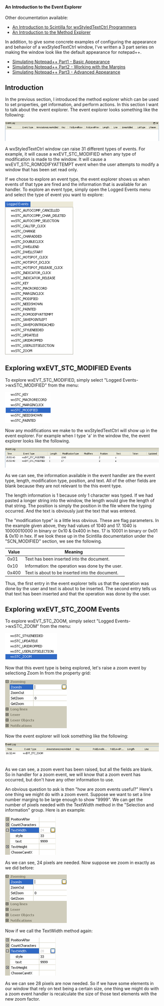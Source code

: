 #### An Introduction to the Event Explorer

Other documentation available:
 - [An Introduction to Scintilla for wxStyledTextCtrl Programmers](https://github.com/NewPagodi/wxSTCmee/blob/master/doc/IntroductionToScintilla.md)
 - [An Introduction to the Method Explorer](https://github.com/NewPagodi/wxSTCmee/blob/master/doc/MethodExplorer.md)

In addition, to give some concrete examples of configuring the appearance and behavior of a wxStyledTextCtrl window, I've written a 3 part series on making the window look like the default appearance for notepad++.

 - [Simulating Notepad++ Part1 - Basic Appearance](https://github.com/NewPagodi/wxSTCmee/blob/master/doc/SimulatingNotepad++Part1_BasicAppearance.md)
 - [Simulating Notepad++ Part2 - Working with the Margins](https://github.com/NewPagodi/wxSTCmee/blob/master/doc/SimulatingNotepad++Part2_Margins.md)
 - [Simulating Notepad++ Part3 - Advanced Appearance](https://github.com/NewPagodi/wxSTCmee/blob/master/doc/SimulatingNotepad++Part3_AdvancedAppearance.md)

## Introduction 

In the previous section, I introduced the method explorer which can be used to set properties, get information, and perform actions.  In this section I want to talk about the event explorer.  The event explorer looks something like the following:

![The Event Explorer](https://github.com/NewPagodi/wxSTCmee/blob/master/doc/img/eventLog.png "The Event Explorer") 

A wxStyledTextCtrl window can raise 31 different types of events.  For example, it will cause a wxEVT_STC_MODIFIED when any type of modification is made to the window.  It will cause a wxEVT_STC_ROMODIFYATTEMPT event when the user attempts to modify a window that has been set read only.

If we chose to explore an event type, the event explorer shows us when events of that type are fired and the information that is available for an handler.  To explore an event type, simply open the Logged Events menu and select the type of event you want to explore:

![The Logged Events Menu](https://github.com/NewPagodi/wxSTCmee/blob/master/doc/img/loggedEvents.png "The Logged Events Menu") 

## Exploring wxEVT_STC_MODIFIED Events

To explore wxEVT_STC_MODIFIED, simply select "Logged Events->wxSTC_MODIFIED" from the menu:

![Logging wxEVT_STC_MODIFIED Events](https://github.com/NewPagodi/wxSTCmee/blob/master/doc/img/eventLogModified.png "Logging wxEVT_STC_MODIFIED Events") 

Now any modifications we make to the wxStyledTextCtrl will show up in the event explorer.  For example when I type 'a' in the window the, the event explorer looks like the following.

![The Event Explorer After Typing](https://github.com/NewPagodi/wxSTCmee/blob/master/doc/img/eventLogAfterA.png "The Event Explorer After Typing") 

As we can see, the information available in the event handler are the event type, length, modification type, position, and text.  All of the other fields are blank because they are not relevant to the this event type.

The length information is 1 because only 1 character was typed.  If we had pasted a longer string into the window, the length would give the length of that string.  The position is simply the position in the file where the typing occurred.  And the text is obviously just the text that was entered.

The "modification type" is a little less obvious.  These are flag parameters.  In the example given above, they had values of 1040 and 17.  1040 is 10000010000 in binary or 0x10 & 0x400 in hex.  17 is 10001 in binary or 0x01 & 0x10 in hex.  If we look these up in the Scintilla documentation under the "SCN_MODIFIED" section, we see the following.

|Value|Meaning                                         |
|-----|------------------------------------------------|
|0x01 |Text has been inserted into the document.       |
|0x10 |Information: the operation was done by the user.|
|0x400|Text is about to be inserted into the document. |

Thus, the first entry in the event explorer tells us that the operation was done by the user and text is about to be inserted.  The second entry tells us that text has been inserted and that the operation was done by the user.

## Exploring wxEVT_STC_ZOOM Events

To explore wxEVT_STC_ZOOM, simply select "Logged Events->wxSTC_ZOOM" from the menu:

![Logging wxEVT_STC_ZOOM Events](https://github.com/NewPagodi/wxSTCmee/blob/master/doc/img/eventLogZoom.png "Logging wxEVT_STC_ZOOM Events") 

Now that this event type is being explored, let's raise a zoom event by selectiong Zoom In from the property grid:

![Zooming In](https://github.com/NewPagodi/wxSTCmee/blob/master/doc/img/ZoomIn.png "Zooming In") 

Now the event explorer will look something like the following:

![The Event Explorer After Zooming](https://github.com/NewPagodi/wxSTCmee/blob/master/doc/img/eventLogAfterZoom.png "The Event Explorer After Zooming") 

As we can see, a zoom event has been raised, but all the fields are blank.  So in handler for a zoom event, we will know that a zoom event has occurred, but don't have any other information to use.  

An obvious question to ask is then "how are zoom events useful?"  Here's one thing we might do with a zoom event.  Suppose we want to set a line number marging to be large enough to show "9999".  We can get the number of pixels needed with the TextWidth method in the "Selection and information" group.  Here is an example:

![The TextWidth Method](https://github.com/NewPagodi/wxSTCmee/blob/master/doc/img/textWidth1.png "The TextWidth Method") 

As we can see, 24 pixels are needed.  Now suppose we zoom in exactly as we did before:

![Zooming In](https://github.com/NewPagodi/wxSTCmee/blob/master/doc/img/ZoomIn.png "Zooming In") 

Now if we call the TextWidth method again:

![The TextWidth Method](https://github.com/NewPagodi/wxSTCmee/blob/master/doc/img/textWidth2.png "The TextWidth Method") 

As we can see 28 pixels are now needed.  So if we have some elements in our window that rely on text being a certain size, one thing we might do with a zoom event handler is recalculate the size of those text elements with the new zoom factor. 











		 